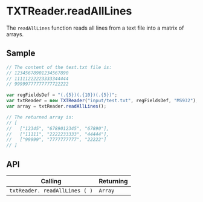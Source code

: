 # TXTReader.readAllLines

The `readAllLines` function reads all lines from a text file into a matrix of arrays.

## Sample

```javascript
// The content of the test.txt file is:
// 12345678901234567890
// 11111222223333344444
// 99999777777777722222

var regFieldsDef = "(.{5})(.{10})(.{5})";
var txtReader = new TXTReader("input/test.txt", regFieldsDef, "MS932");
var array = txtReader.readAllLines();

// The returned array is:
// [
//   ["12345", "6789012345", "67890"],
//   ["11111", "2222233333", "44444"],
//   ["99999", "7777777777", "22222"]
// ]
```

## API

| Calling | Returning |
|---|---|
| `txtReader. readAllLines ( )` | `Array` |
